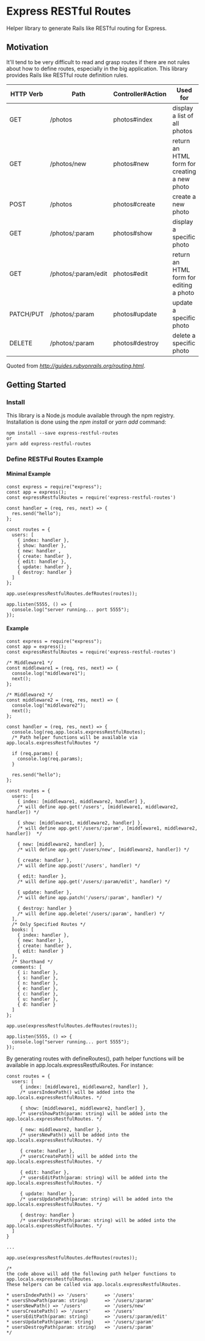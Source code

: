# Express RESTful Routes

Helper library to generate Rails like RESTful routing for Express.

## Motivation

It'll tend to be very difficult to read and grasp routes if there are not rules about how to define routes, especially in the big application. This library provides Rails like RESTful route definition rules.

<table>
  <thead>
    <tr>
      <th>HTTP Verb</th>
      <th>Path</th>
      <th>Controller#Action</th>
      <th>Used for</th>
    </tr>
  </thead>
  <tbody>
    <tr>
      <td>GET</td>
      <td>/photos</td>
      <td>photos#index</td>
      <td>display a list of all photos</td>
    </tr>
    <tr>
      <td>GET</td>
      <td>/photos/new</td>
      <td>photos#new</td>
      <td>return an HTML form for creating a new photo</td>
    </tr>
    <tr>
      <td>POST</td>
      <td>/photos</td>
      <td>photos#create</td>
      <td>create a new photo</td>
    </tr>
    <tr>
      <td>GET</td>
      <td>/photos/:param</td>
      <td>photos#show</td>
      <td>display a specific photo</td>
    </tr>
    <tr>
      <td>GET</td>
      <td>/photos/:param/edit</td>
      <td>photos#edit</td>
      <td>return an HTML form for editing a photo</td>
    </tr>
    <tr>
      <td>PATCH/PUT</td>
      <td>/photos/:param</td>
      <td>photos#update</td>
      <td>update a specific photo</td>
    </tr>
    <tr>
      <td>DELETE</td>
      <td>/photos/:param</td>
      <td>photos#destroy</td>
      <td>delete a specific photo</td>
    </tr>
  </tbody>
</table>

Quoted from <cite>http://guides.rubyonrails.org/routing.html</cite>.

## Getting Started

### Install

This library is a Node.js module available through the npm registry.
Installation is done using the _npm install_ or _yarn add_ command:

```
npm install --save express-restful-routes
or
yarn add express-restful-routes
```

### Define RESTFul Routes Example

#### Minimal Example

```
const express = require("express");
const app = express();
const expressRestfulRoutes = require('express-restful-routes')

const handler = (req, res, next) => {
  res.send("hello");
};

const routes = {
  users: [
    { index: handler },
    { show: handler },
    { new: handler ,
    { create: handler },
    { edit: handler },
    { update: handler },
    { destroy: handler }
  ]
};

app.use(expressRestfulRoutes.defRoutes(routes));

app.listen(5555, () => {
  console.log("server running... port 5555");
});
```

#### Example

```
const express = require("express");
const app = express();
const expressRestfulRoutes = require('express-restful-routes')

/* Middleware1 */
const middleware1 = (req, res, next) => {
  console.log("middleware1");
  next();
};

/* Middleware2 */
const middleware2 = (req, res, next) => {
  console.log("middleware2");
  next();
};

const handler = (req, res, next) => {
  console.log(req.app.locals.expressRestfulRoutes);
  /* Path helper functions will be available via app.locals.expressRestfulRoutes */

  if (req.params) {
    console.log(req.params);
  }

  res.send("hello");
};

const routes = {
  users: [
    { index: [middleware1, middleware2, handler] },
    /* will define app.get('/users', [middleware1, middleware2, handler]) */

    { show: [middleware1, middleware2, handler] },
    /* will define app.get('/users/:param', [middleware1, middleware2, handler])  */

    { new: [middleware2, handler] },
    /* will define app.get('/users/new', [middleware2, handler]) */

    { create: handler },
    /* will define app.post('/users', handler) */

    { edit: handler },
    /* will define app.get('/users/:param/edit', handler) */

    { update: handler },
    /* will define app.patch('/users/:param', handler) */

    { destroy: handler }
    /* will define app.delete('/users/:param', handler) */
  ],
  /* Only Specified Routes */
  books: [
    { index: handler },
    { new: handler },
    { create: handler },
    { edit: handler }
  ],
  /* Shorthand */
  comments: [
    { i: handler },
    { s: handler },
    { n: handler },
    { e: handler },
    { c: handler },
    { u: handler },
    { d: handler }
  ]
};

app.use(expressRestfulRoutes.defRoutes(routes));

app.listen(5555, () => {
  console.log("server running... port 5555");
});
```

By generating routes with defineRoutes(), path helper functions will be available in app.locals.expressRestfulRoutes.
For instance:

```
const routes = {
  users: [
     { index: [middleware1, middleware2, handler] },
     /* usersIndexPath() will be added into the app.locals.expressRestfulRoutes. */

     { show: [middleware1, middleware2, handler] },
     /* usersShowPath(param: string) will be added into the app.locals.expressRestfulRoutes. */

     { new: middleware2, handler },
     /* usersNewPath() will be added into the app.locals.expressRestfulRoutes. */

     { create: handler },
     /* usersCreatePath() will be added into the app.locals.expressRestfulRoutes. */

     { edit: handler },
     /* usersEditPath(param: string) will be added into the app.locals.expressRestfulRoutes. */

     { update: handler },
     /* usersUpdatePath(param: string) will be added into the app.locals.expressRestfulRoutes. */

     { destroy: handler }
     /* usersDestroyPath(param: string) will be added into the app.locals.expressRestfulRoutes. */
  ]
}

...

app.use(expressRestfulRoutes.defRoutes(routes));

/*
the code above will add the following path helper functions to app.locals.expressRestfulRoutes.
These helpers can be called via app.locals.expressRestfulRoutes.

* usersIndexPath() => '/users'      => '/users'
* usersShowPath(param: string)      => '/users/:param'
* usersNewPath() => '/users'        => '/users/new'
* usersCreatePath() => '/users'     => '/users'
* usersEditPath(param: string)      => '/users/:param/edit'
* usersUpdatePath(param: string)    => '/users/:param'
* usersDestroyPath(param: string)   => '/users/:param'
*/
```
